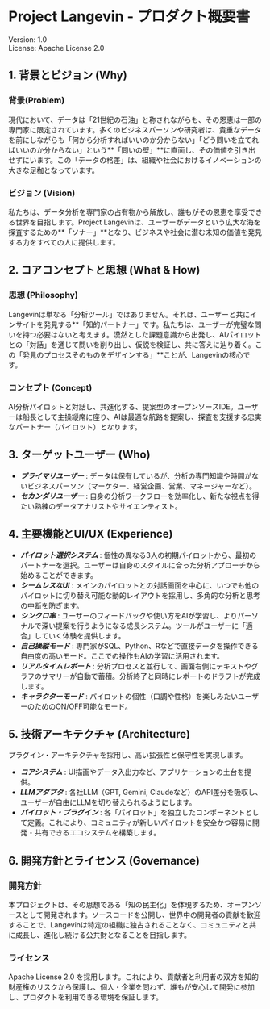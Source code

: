 # Project Langevin - プロダクト概要書
Version: 1.0  
License: Apache License 2.0  

## 1. 背景とビジョン (Why)
### 背景(Problem)
現代において、データは「21世紀の石油」と称されながらも、その恩恵は一部の専門家に限定されています。多くのビジネスパーソンや研究者は、貴重なデータを前にしながらも「何から分析すればいいのか分からない」「どう問いを立てればいいのか分からない」という**「問いの壁」**に直面し、その価値を引き出せずにいます。この「データの格差」は、組織や社会におけるイノベーションの大きな足枷となっています。

### ビジョン (Vision)
私たちは、データ分析を専門家の占有物から解放し、誰もがその恩恵を享受できる世界を目指します。Project Langevinは、ユーザーがデータという広大な海を探査するための**「ソナー」**となり、ビジネスや社会に潜む未知の価値を発見する力をすべての人に提供します。



## 2. コアコンセプトと思想 (What & How)
### 思想 (Philosophy)
Langevinは単なる「分析ツール」ではありません。それは、ユーザーと共にインサイトを発見する**「知的パートナー」です。私たちは、ユーザーが完璧な問いを持つ必要はないと考えます。漠然とした課題意識から出発し、AIパイロットとの「対話」を通じて問いを削り出し、仮説を検証し、共に答えに辿り着く。この「発見のプロセスそのものをデザインする」**ことが、Langevinの核心です。

### コンセプト (Concept)
AI分析パイロットと対話し、共進化する、提案型のオープンソースIDE。ユーザーは船長として主操縦席に座り、AIは最適な航路を提案し、探査を支援する忠実なパートナー（パイロット）となります。



## 3. ターゲットユーザー (Who)
- ***プライマリユーザー*** : データは保有しているが、分析の専門知識や時間がないビジネスパーソン（マーケター、経営企画、営業、マネージャーなど）。
- ***セカンダリユーザー*** : 自身の分析ワークフローを効率化し、新たな視点を得たい熟練のデータアナリストやサイエンティスト。



## 4. 主要機能とUI/UX (Experience)

- ***パイロット選択システム*** : 個性の異なる3人の初期パイロットから、最初のパートナーを選択。ユーザーは自身のスタイルに合った分析アプローチから始めることができます。
- ***シームレスなUI*** : メインのパイロットとの対話画面を中心に、いつでも他のパイロットに切り替え可能な動的レイアウトを採用し、多角的な分析と思考の中断を防ぎます。
- ***シンクロ率*** : ユーザーのフィードバックや使い方をAIが学習し、よりパーソナルで深い提案を行うようになる成長システム。ツールがユーザーに「適合」していく体験を提供します。
- ***自己操縦モード*** : 専門家がSQL、Python、Rなどで直接データを操作できる自由度の高いモード。ここでの操作もAIの学習に活用されます。
- ***リアルタイムレポート*** : 分析プロセスと並行して、画面右側にテキストやグラフのサマリーが自動で蓄積。分析終了と同時にレポートのドラフトが完成します。
- ***キャラクターモード*** : パイロットの個性（口調や性格）を楽しみたいユーザーのためのON/OFF可能なモード。



## 5. 技術アーキテクチャ (Architecture)
プラグイン・アーキテクチャを採用し、高い拡張性と保守性を実現します。

- ***コアシステム*** : UI描画やデータ入出力など、アプリケーションの土台を提供。
- ***LLMアダプタ*** : 各社LLM（GPT, Gemini, Claudeなど）のAPI差分を吸収し、ユーザーが自由にLLMを切り替えられるようにします。
- ***パイロット・プラグイン*** : 各「パイロット」を独立したコンポーネントとして定義。これにより、コミュニティが新しいパイロットを安全かつ容易に開発・共有できるエコシステムを構築します。



## 6. 開発方針とライセンス (Governance)
### 開発方針
本プロジェクトは、その思想である「知の民主化」を体現するため、オープンソースとして開発されます。ソースコードを公開し、世界中の開発者の貢献を歓迎することで、Langevinは特定の組織に独占されることなく、コミュニティと共に成長し、進化し続ける公共財となることを目指します。

### ライセンス
Apache License 2.0 を採用します。これにより、貢献者と利用者の双方を知的財産権のリスクから保護し、個人・企業を問わず、誰もが安心して開発に参加し、プロダクトを利用できる環境を保証します。
